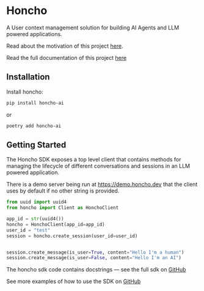 # Honcho

A User context management solution for building AI Agents and LLM powered
applications.

Read about the motivation of this project [here](https://blog.plasticlabs.ai).

Read the full documentation of this project [here](https://docs.honcho.dev)

## Installation

Install honcho:

```bash
pip install honcho-ai
```

or 

```bash
poetry add honcho-ai
```

## Getting Started

The Honcho SDK exposes a top level client that contains methods for managing the
lifecycle of different conversations and sessions in an LLM powered application.

There is a demo server being run at https://demo.honcho.dev that the client uses
by default if no other string is provided.

```python
from uuid import uuid4
from honcho import Client as HonchoClient

app_id = str(uuid4())
honcho = HonchoClient(app_id=app_id)
user_id = "test"
session = honcho.create_session(user_id=user_id)


session.create_message(is_user=True, content="Hello I'm a human")
session.create_message(is_user=False, content="Hello I'm an AI")
```

The honcho sdk code contains docstrings — see the full sdk on
[GitHub](https://github.com/plastic-labs/honcho/tree/main/sdk/honcho/client.py)

See more examples of how to use the SDK on [GitHub](https://github.com/plastic-labs/honcho/tree/main/example)
